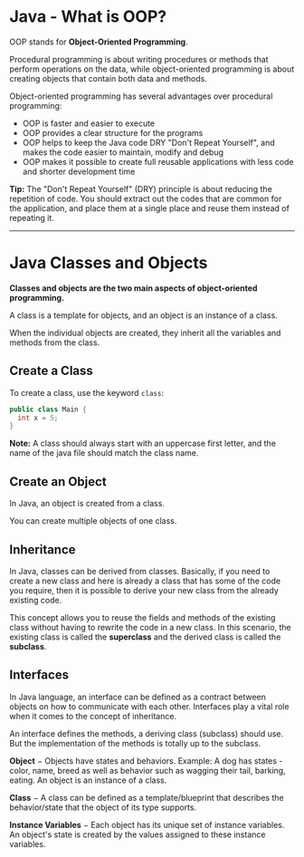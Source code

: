 


# Java - What is OOP?


OOP stands for **Object-Oriented Programming**.

Procedural programming is about writing procedures or methods that perform operations on the data, while object-oriented programming is about creating objects that contain both data and methods.

Object-oriented programming has several advantages over procedural programming:

-   OOP is faster and easier to execute
-   OOP provides a clear structure for the programs
-   OOP helps to keep the Java code DRY "Don't Repeat Yourself", and makes the code easier to maintain, modify and debug
-   OOP makes it possible to create full reusable applications with less code and shorter development time

**Tip:** The "Don't Repeat Yourself" (DRY) principle is about reducing the repetition of code. You should extract out the codes that are common for the application, and place them at a single place and reuse them instead of repeating it.



---



# Java Classes and Objects


**Classes and objects are the two main aspects of object-oriented programming.**

A class is a template for objects, and an object is an instance of a class.

When the individual objects are created, they inherit all the variables and methods from the class.



## Create a Class


To create a class, use the keyword `class`:

```java
public class Main {
  int x = 5;
}
```


**Note:** A class should always start with an uppercase first letter, and the name of the java file should match the class name.



## Create an Object

In Java, an object is created from a class.

You can create multiple objects of one class.




## Inheritance

In Java, classes can be derived from classes. Basically, if you need to create a new class and here is already a class that has some of the code you require, then it is possible to derive your new class from the already existing code.

This concept allows you to reuse the fields and methods of the existing class without having to rewrite the code in a new class. In this scenario, the existing class is called the **superclass** and the derived class is called the **subclass**.


## Interfaces

In Java language, an interface can be defined as a contract between objects on how to communicate with each other. Interfaces play a vital role when it comes to the concept of inheritance.

An interface defines the methods, a deriving class (subclass) should use. But the implementation of the methods is totally up to the subclass.




**Object** − Objects have states and behaviors. Example: A dog has states - color, name, breed as well as behavior such as wagging their tail, barking, eating. An object is an instance of a class.

**Class** − A class can be defined as a template/blueprint that describes the behavior/state that the object of its type supports.

**Instance Variables** − Each object has its unique set of instance variables. An object's state is created by the values assigned to these instance variables.